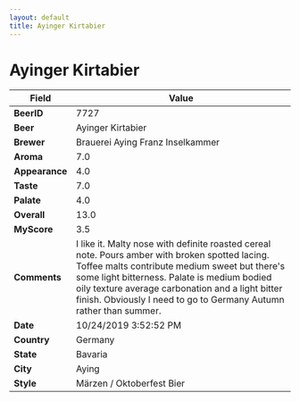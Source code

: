 ```yaml
---
layout: default
title: Ayinger Kirtabier
---
```


# Ayinger Kirtabier

| Field         | Value     |
|---------------|-----------|
| **BeerID** | 7727 |
| **Beer** | Ayinger Kirtabier |
| **Brewer** | Brauerei Aying Franz Inselkammer |
| **Aroma** | 7.0 |
| **Appearance** | 4.0 |
| **Taste** | 7.0 |
| **Palate** | 4.0 |
| **Overall** | 13.0 |
| **MyScore** | 3.5 |
| **Comments** | I like it. Malty nose with definite roasted cereal note. Pours amber with broken spotted lacing. Toffee malts contribute medium sweet but there's some light bitterness. Palate is medium bodied oily texture average carbonation and a light bitter finish. Obviously I need to go to Germany Autumn rather than summer.  |
| **Date** | 10/24/2019 3:52:52 PM |
| **Country** | Germany |
| **State** | Bavaria |
| **City** | Aying |
| **Style** | Märzen / Oktoberfest Bier |
